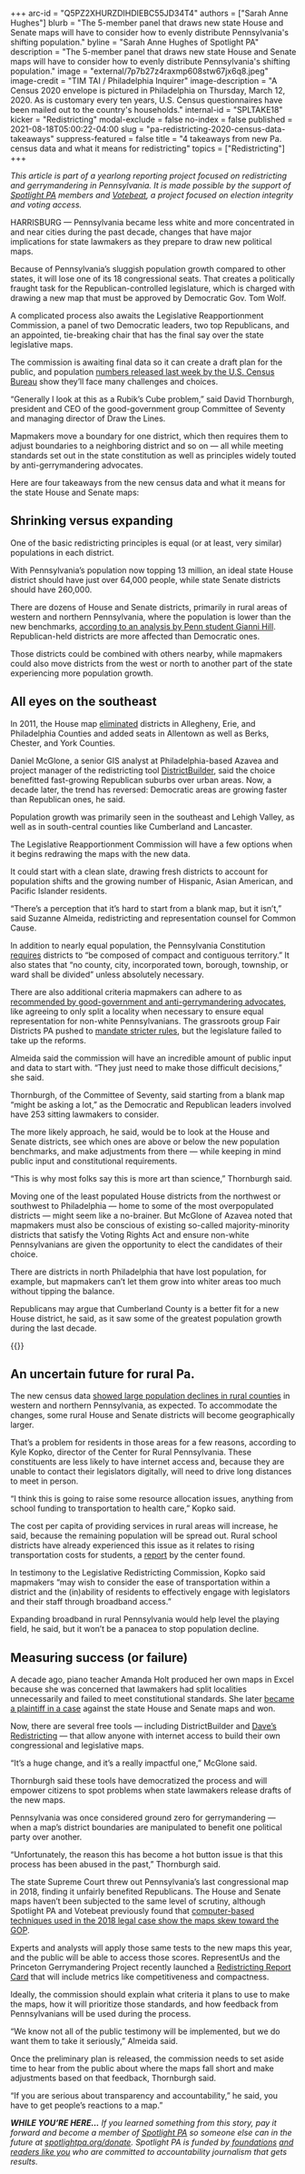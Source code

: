 +++
arc-id = "Q5PZ2XHURZDIHDIEBC55JD34T4"
authors = ["Sarah Anne Hughes"]
blurb = "The 5-member panel that draws new state House and Senate maps will have to consider how to evenly distribute Pennsylvania's shifting population."
byline = "Sarah Anne Hughes of Spotlight PA"
description = "The 5-member panel that draws new state House and Senate maps will have to consider how to evenly distribute Pennsylvania's shifting population."
image = "external/7p7b27z4raxmp608stw67jx6q8.jpeg"
image-credit = "TIM TAI / Philadelphia Inquirer"
image-description = "A Census 2020 envelope is pictured in Philadelphia on Thursday, March 12, 2020. As is customary every ten years, U.S. Census questionnaires have been mailed out to the country's households."
internal-id = "SPLTAKE18"
kicker = "Redistricting"
modal-exclude = false
no-index = false
published = 2021-08-18T05:00:22-04:00
slug = "pa-redistricting-2020-census-data-takeaways"
suppress-featured = false
title = "4 takeaways from new Pa. census data and what it means for redistricting"
topics = ["Redistricting"]
+++

<i>This article is part of a yearlong reporting project focused on redistricting and gerrymandering in Pennsylvania. It is made possible by the support of </i><a href="https://lesspage.com/"><i>Spotlight PA</i></a><i> members and </i><a href="https://votebeat.org/"><i>Votebeat</i></a><i>, a project focused on election integrity and voting access.</i>

HARRISBURG — Pennsylvania became less white and more concentrated in and near cities during the past decade, changes that have major implications for state lawmakers as they prepare to draw new political maps.

Because of Pennsylvania’s sluggish population growth compared to other states, it will lose one of its 18 congressional seats. That creates a politically fraught task for the Republican-controlled legislature, which is charged with drawing a new map that must be approved by Democratic Gov. Tom Wolf.

A complicated process also awaits the Legislative Reapportionment Commission, a panel of two Democratic leaders, two top Republicans, and an appointed, tie-breaking chair that has the final say over the state legislative maps.

<script src="https://lesspage.com/embed.js" async></script><div data-spl-embed-version="1" data-spl-src="https://lesspage.com/embeds/newsletter/"></div>

The commission is awaiting final data so it can create a draft plan for the public, and population <a href="https://lesspage.com/news/2021/08/pa-2020-redistricting-census-data-next-steps/" target="_blank">numbers released last week by the U.S. Census Bureau</a> show they’ll face many challenges and choices.

“Generally I look at this as a Rubik’s Cube problem,” said David Thornburgh, president and CEO of the good-government group Committee of Seventy and managing director of Draw the Lines.

Mapmakers move a boundary for one district, which then requires them to adjust boundaries to a neighboring district and so on — all while meeting standards set out in the state constitution as well as principles widely touted by anti-gerrymandering advocates.

Here are four takeaways from the new census data and what it means for the state House and Senate maps:

## Shrinking versus expanding

One of the basic redistricting principles is equal (or at least, very similar) populations in each district.

With Pennsylvania’s population now topping 13 million, an ideal state House district should have just over 64,000 people, while state Senate districts should have 260,000.

<div class="flourish-embed flourish-map" data-src="visualisation/7023534"><script src="https://public.flourish.studio/resources/embed.js"></script></div>

There are dozens of House and Senate districts, primarily in rural areas of western and northern Pennsylvania, where the population is lower than the new benchmarks, <a href="https://docs.google.com/spreadsheets/d/1JtLBDwu6Ts02ddYQJZIdWU945auxZRB2Po5L2KBVMjE/edit">according to an analysis by Penn student Gianni Hill</a>. Republican-held districts are more affected than Democratic ones.

Those districts could be combined with others nearby, while mapmakers could also move districts from the west or north to another part of the state experiencing more population growth.

<div class="flourish-embed flourish-map" data-src="visualisation/7023426"><script src="https://public.flourish.studio/resources/embed.js"></script></div>

## All eyes on the southeast

In 2011, the House map <a href="https://web.archive.org/web/20141017012834/http://www.abc27.com/story/15919150/pennsylvania-voting-districts-subject-to-reapportionment-again" target="_blank">eliminated</a> districts in Allegheny, Erie, and Philadelphia Counties and added seats in Allentown as well as Berks, Chester, and York Counties.

Daniel McGlone, a senior GIS analyst at Philadelphia-based Azavea and project manager of the redistricting tool <a href="https://www.districtbuilder.org/">DistrictBuilder</a>, said the choice benefitted fast-growing Republican suburbs over urban areas. Now, a decade later, the trend has reversed: Democratic areas are growing faster than Republican ones, he said.

Population growth was primarily seen in the southeast and Lehigh Valley, as well as in south-central counties like Cumberland and Lancaster.

The Legislative Reapportionment Commission will have a few options when it begins redrawing the maps with the new data.

It could start with a clean slate, drawing fresh districts to account for population shifts and the growing number of Hispanic, Asian American, and Pacific Islander residents.

“There’s a perception that it’s hard to start from a blank map, but it isn’t,” said Suzanne Almeida, redistricting and representation counsel for Common Cause.

In addition to nearly equal population, the Pennsylvania Constitution <a href="https://www.legis.state.pa.us/cfdocs/legis/LI/consCheck.cfm?txtType=HTM&ttl=00&div=0&chpt=2&sctn=16&subsctn=0">requires</a> districts to “be composed of compact and contiguous territory.” It also states that “no county, city, incorporated town, borough, township, or ward shall be divided” unless absolutely necessary.

There are also additional criteria mapmakers can adhere to as <a href="https://www.dos.pa.gov/VotingElections/Documents/2019-PA-Redistricting-Reform-Commission-Report/PA%20Redistricting%20Reform%20Commission%20Report.pdf">recommended by good-government and anti-gerrymandering advocates</a>, like agreeing to only split a locality when necessary to ensure equal representation for non-white Pennsylvanians. The grassroots group Fair Districts PA pushed to <a href="https://www.fairdistrictspa.com/solution">mandate stricter rules</a>, but the legislature failed to take up the reforms.

Almeida said the commission will have an incredible amount of public input and data to start with. “They just need to make those difficult decisions,” she said.

Thornburgh, of the Committee of Seventy, said starting from a blank map “might be asking a lot,” as the Democratic and Republican leaders involved have 253 sitting lawmakers to consider.

The more likely approach, he said, would be to look at the House and Senate districts, see which ones are above or below the new population benchmarks, and make adjustments from there — while keeping in mind public input and constitutional requirements.

“This is why most folks say this is more art than science,” Thornburgh said.

Moving one of the least populated House districts from the northwest or southwest to Philadelphia — home to some of the most overpopulated districts — might seem like a no-brainer. But McGlone of Azavea noted that mapmakers must also be conscious of existing so-called majority-minority districts that satisfy the Voting Rights Act and ensure non-white Pennsylvanians are given the opportunity to elect the candidates of their choice.

There are districts in north Philadelphia that have lost population, for example, but mapmakers can’t let them grow into whiter areas too much without tipping the balance.

Republicans may argue that Cumberland County is a better fit for a new House district, he said, as it saw some of the greatest population growth during the last decade.

{{<picture src="external/k7bmj988cczgb163m0kvjckh7w.jpeg" description="Greene County was one of several counties that saw its population further decline. " caption="Greene County was one of several counties that saw its population further decline. " credit="Shane Dunlap / Pittsburgh Tribune-Review for Spotlight PA">}} 

## An uncertain future for rural Pa.

The new census data <a href="https://lesspage.com/news/2021/08/pa-counties-lost-gained-population-2020-chart/">showed large population declines in rural counties</a> in western and northern Pennsylvania, as expected. To accommodate the changes, some rural House and Senate districts will become geographically larger.

That’s a problem for residents in those areas for a few reasons, according to Kyle Kopko, director of the Center for Rural Pennsylvania. These constituents are less likely to have internet access and, because they are unable to contact their legislators digitally, will need to drive long distances to meet in person.

“I think this is going to raise some resource allocation issues, anything from school funding to transportation to health care,” Kopko said.

The cost per capita of providing services in rural areas will increase, he said, because the remaining population will be spread out. Rural school districts have already experienced this issue as it relates to rising transportation costs for students, a <a href="https://www.rural.palegislature.us/documents/reports/Overview-PA-Public-School-Transportation-2021-Summary.pdf">report</a> by the center found.

In testimony to the Legislative Redistricting Commission, Kopko said mapmakers “may wish to consider the ease of transportation within a district and the (in)ability of residents to effectively engage with legislators and their staff through broadband access.”

Expanding broadband in rural Pennsylvania would help level the playing field, he said, but it won’t be a panacea to stop population decline.

## Measuring success (or failure)

A decade ago, piano teacher Amanda Holt produced her own maps in Excel because she was concerned that lawmakers had split localities unnecessarily and failed to meet constitutional standards. She later <a href="https://www.pubintlaw.org/cases-and-projects/pennsylvania-legislative-reapportionment-commissions/">became a plaintiff in a case</a> against the state House and Senate maps and won.

Now, there are several free tools — including DistrictBuilder and <a href="https://davesredistricting.org/maps#home">Dave’s Redistricting</a> — that allow anyone with internet access to build their own congressional and legislative maps.

“It’s a huge change, and it’s a really impactful one,” McGlone said.

Thornburgh said these tools have democratized the process and will empower citizens to spot problems when state lawmakers release drafts of the new maps.

Pennsylvania was once considered ground zero for gerrymandering — when a map’s district boundaries are manipulated to benefit one political party over another.

“Unfortunately, the reason this has become a hot button issue is that this process has been abused in the past,” Thornburgh said.

The state Supreme Court threw out Pennsylvania’s last congressional map in 2018, finding it unfairly benefited Republicans. The House and Senate maps haven’t been subjected to the same level of scrutiny, although Spotlight PA and Votebeat previously found that <a href="https://lesspage.com/news/2021/05/pa-house-senate-political-maps-gerrymandered-math-tests-republican-majorities/">computer-based techniques used in the 2018 legal case show the maps skew toward the GOP</a>.

<script src="https://lesspage.com/embed.js" async></script><div data-spl-embed-version="1" data-spl-src="https://lesspage.com/embeds/donate/?teaser_text=If%20you%20learned%20something%20from%20this%20report%2C%20pay%20it%20forward%20and%20become%20a%20member%20of%20Spotlight%20PA%20so%20someone%20else%20can%20in%20the%20future."></div>


Experts and analysts will apply those same tests to the new maps this year, and the public will be able to access those scores. RepresentUs and the Princeton Gerrymandering Project recently launched a <a href="https://gerrymandersitegatsby.gtsb.io/redistricting-report-card/">Redistricting Report Card</a> that will include metrics like competitiveness and compactness.

Ideally, the commission should explain what criteria it plans to use to make the maps, how it will prioritize those standards, and how feedback from Pennsylvanians will be used during the process.

“We know not all of the public testimony will be implemented, but we do want them to take it seriously,” Almeida said.

Once the preliminary plan is released, the commission needs to set aside time to hear from the public about where the maps fall short and make adjustments based on that feedback, Thornburgh said.

“If you are serious about transparency and accountability,” he said, you have to get people’s reactions to a map.”

<i><b>WHILE YOU’RE HERE...</b></i><i> If you learned something from this story, pay it forward and become a member of </i><a href="https://lesspage.com/"><i>Spotlight PA</i></a><i> so someone else can in the future at </i><a href="http://spotlightpa.org/donate"><i>spotlightpa.org/donate</i></a><i>. Spotlight PA is funded by</i><a href="https://lesspage.com/support"><i> foundations</i></a><i> </i><a href="https://lesspage.com/support"><i>and readers like you</i></a><i> who are committed to accountability journalism that gets results.</i>
